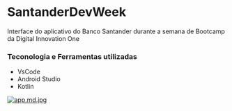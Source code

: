 # SantanderDevWeek

Interface do aplicativo do Banco Santander durante a semana de Bootcamp da Digital Innovation One 

### Teconologia e Ferramentas utilizadas
- VsCode
- Android Studio
- Kotlin

[![app.md.jpg](https://gustavosouza.dev.br/images/images/2021/05/28/app.md.jpg)](https://gustavosouza.dev.br/images/image/u2y)
